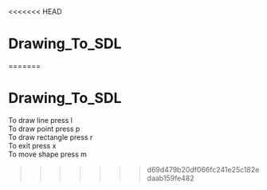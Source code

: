 <<<<<<< HEAD
# Drawing_To_SDL
=======
# Drawing_To_SDL

To draw line press l <br>
To draw point press p <br>
To draw rectangle press r <br>
To exit press x <br>
To move shape press m <br>
>>>>>>> d69d479b20df066fc241e25c182edaab159fe482
